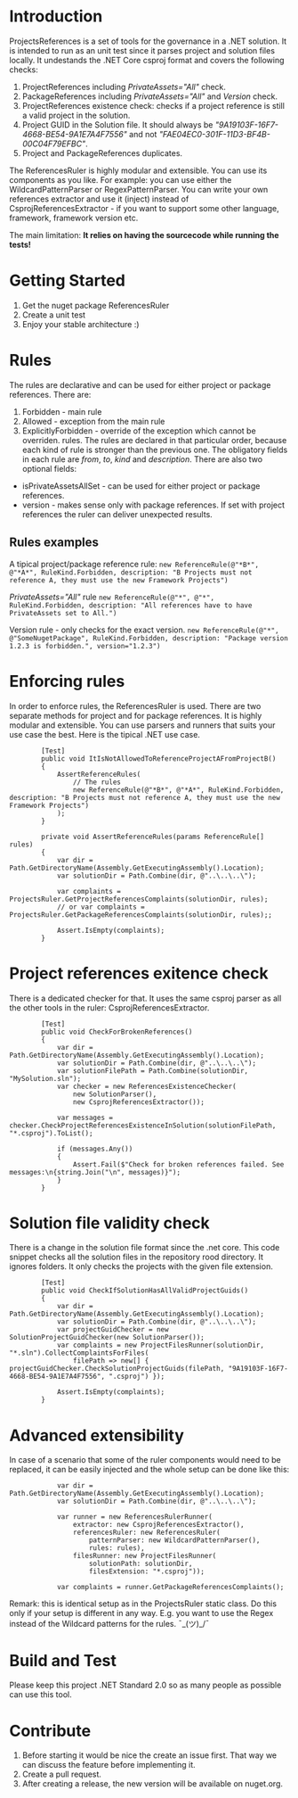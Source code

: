 # Introduction 
ProjectsReferences is a set of tools for the governance in a .NET solution. It is intended to run as an unit test since it parses project and solution files locally. It undestands the .NET Core csproj format and covers the following checks:
1. ProjectReferences including *PrivateAssets="All"* check.
2. PackageReferences including *PrivateAssets="All"* and *Version* check.
3. ProjectReferences existence check: checks if a project reference is still a valid project in the solution.
4. Project GUID in the Solution file. It should always be *"9A19103F-16F7-4668-BE54-9A1E7A4F7556"* and not *"FAE04EC0-301F-11D3-BF4B-00C04F79EFBC"*.
5. Project and PackageReferences duplicates.

The ReferencesRuler is highly modular and extensible. You can use its components as you like. For example: you can use either the WildcardPatternParser or RegexPatternParser. You can write your own references extractor and use it (inject) instead of CsprojReferencesExtractor - if you want to support some other language, framework, framework version etc.

The main limitation: **It relies on having the sourcecode while running the tests!**

# Getting Started
1.	Get the nuget package ReferencesRuler
2.	Create a unit test
3.	Enjoy your stable architecture :)

# Rules
The rules are declarative and can be used for either project or package references. There are:
1. Forbidden - main rule
2. Allowed - exception from the main rule
3. ExplicitlyForbidden - override of the exception which cannot be overriden.
rules. The rules are declared in that particular order, because each kind of rule is stronger than the previous one. The obligatory fields in each rule are *from*, *to*, *kind* and *description*. There are also two optional fields:
* isPrivateAssetsAllSet - can be used for either project or package references.
* version - makes sense only with package references. If set with project references the ruler can deliver unexpected results.

## Rules examples
A tipical project/package reference rule:
`new ReferenceRule(@"*B*", @"*A*", RuleKind.Forbidden, description: "B Projects must not reference A, they must use the new Framework Projects")`

*PrivateAssets="All"* rule
`new ReferenceRule(@"*", @"*", RuleKind.Forbidden, description: "All references have to have PrivateAssets set to All.")`

Version rule - only checks for the exact version.
`new ReferenceRule(@"*", @"SomeNugetPackage", RuleKind.Forbidden, description: "Package version 1.2.3 is forbidden.", version="1.2.3")`

# Enforcing rules
In order to enforce rules, the ReferencesRuler is used. There are two separate methods for project and for package references. It is highly modular and extensible. You can use parsers and runners that suits your use case the best. Here is the tipical .NET use case.
```
        [Test]
        public void ItIsNotAllowedToReferenceProjectAFromProjectB()
        {
            AssertReferenceRules(
                // The rules
                new ReferenceRule(@"*B*", @"*A*", RuleKind.Forbidden, description: "B Projects must not reference A, they must use the new Framework Projects")
            );
        }

        private void AssertReferenceRules(params ReferenceRule[] rules)
        {
            var dir = Path.GetDirectoryName(Assembly.GetExecutingAssembly().Location);
            var solutionDir = Path.Combine(dir, @"..\..\..\");

            var complaints = ProjectsRuler.GetProjectReferencesComplaints(solutionDir, rules); 
            // or var complaints = ProjectsRuler.GetPackageReferencesComplaints(solutionDir, rules);;

            Assert.IsEmpty(complaints);
        }
```

# Project references exitence check
There is a dedicated checker for that. It uses the same csproj parser as all the other tools in the ruler: CsprojReferencesExtractor.
```
        [Test]
        public void CheckForBrokenReferences()
        {
            var dir = Path.GetDirectoryName(Assembly.GetExecutingAssembly().Location);
            var solutionDir = Path.Combine(dir, @"..\..\..\");
            var solutionFilePath = Path.Combine(solutionDir, "MySolution.sln");
            var checker = new ReferencesExistenceChecker(
                new SolutionParser(),
                new CsprojReferencesExtractor());

            var messages = checker.CheckProjectReferencesExistenceInSolution(solutionFilePath, "*.csproj").ToList();

            if (messages.Any())
            {
                Assert.Fail($"Check for broken references failed. See messages:\n{string.Join("\n", messages)}");
            }
        }
```

# Solution file validity check
There is a change in the solution file format since the .net core. This code snippet checks all the solution files in the repository rood directory. It ignores folders. It only checks the projects with the given file extension.
```
        [Test]
        public void CheckIfSolutionHasAllValidProjectGuids()
        {
            var dir = Path.GetDirectoryName(Assembly.GetExecutingAssembly().Location);
            var solutionDir = Path.Combine(dir, @"..\..\..\");
            var projectGuidChecker = new SolutionProjectGuidChecker(new SolutionParser());
            var complaints = new ProjectFilesRunner(solutionDir, "*.sln").CollectComplaintsForFiles(
                filePath => new[] { projectGuidChecker.CheckSolutionProjectGuids(filePath, "9A19103F-16F7-4668-BE54-9A1E7A4F7556", ".csproj") });

            Assert.IsEmpty(complaints);
        }
```

# Advanced extensibility
In case of a scenario that some of the ruler components would need to be replaced, it can be easily injected and the whole setup can be done like this:
```
            var dir = Path.GetDirectoryName(Assembly.GetExecutingAssembly().Location);
            var solutionDir = Path.Combine(dir, @"..\..\..\");

            var runner = new ReferencesRulerRunner(
                extractor: new CsprojReferencesExtractor(),
                referencesRuler: new ReferencesRuler(
                    patternParser: new WildcardPatternParser(),
                    rules: rules),
                filesRunner: new ProjectFilesRunner(
                    solutionPath: solutionDir,
                    filesExtension: "*.csproj"));

            var complaints = runner.GetPackageReferencesComplaints();
```
Remark: this is identical setup as in the ProjectsRuler static class. Do this only if your setup is different in any way. E.g. you want to use the Regex instead of the Wildcard patterns for the rules. ¯\_(ツ)_/¯


# Build and Test
Please keep this project .NET Standard 2.0 so as many people as possible can use this tool.

# Contribute
1. Before starting it would be nice the create an issue first. That way we can discuss the feature before implementing it. 
2. Create a pull request. 
3. After creating a release, the new version will be available on nuget.org.